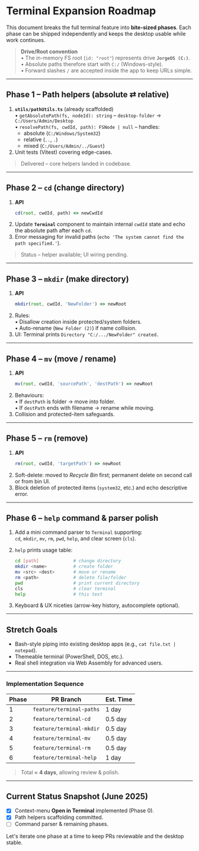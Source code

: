 # Terminal Expansion Roadmap

This document breaks the full terminal feature into **bite-sized phases**.  Each phase can be shipped independently and keeps the desktop usable while work continues.

> **Drive/Root convention**  
> • The in-memory FS root (`id: "root"`) represents drive **`JorgeOS (C:)`**.  
> • Absolute paths therefore start with `C:/` (Windows-style).  
> • Forward slashes `/` are accepted inside the app to keep URLs simple.

---

## Phase 1 – Path helpers (absolute ⇄ relative)

1. **`utils/pathUtils.ts`** (already scaffolded)  
   • `getAbsolutePath(fs, nodeId): string` – `desktop-folder` → `C:/Users/Admin/Desktop`  
   • `resolvePath(fs, cwdId, path): FSNode | null` – handles:  
     - absolute (`C:/Windows/System32`)  
     - relative (`..`, `.`)  
     - mixed (`C:/Users/Admin/../Guest`)
2. Unit tests (Vitest) covering edge-cases.

> Delivered – core helpers landed in codebase.

---

## Phase 2 – `cd` (change directory)

1. **API**  
   ```ts
   cd(root, cwdId, path) => newCwdId
   ```
2. Update **`Terminal`** component to maintain internal `cwdId` state and echo the absolute path after each `cd`.
3. Error messaging for invalid paths (`echo 'The system cannot find the path specified.'`).

> Status – helper available; UI wiring pending.

---

## Phase 3 – `mkdir` (make directory)

1. **API**  
   ```ts
   mkdir(root, cwdId, 'NewFolder') => newRoot
   ```
2. Rules:  
   • Disallow creation inside protected/system folders.  
   • Auto-rename (`New Folder (2)`) if name collision.  
3. UI: Terminal prints `Directory "C:/.../NewFolder" created.`

---

## Phase 4 – `mv` (move / rename)

1. **API**  
   ```ts
   mv(root, cwdId, 'sourcePath', 'destPath') => newRoot
   ```
2. Behaviours:  
   • If `destPath` is folder → move *into* folder.  
   • If `destPath` ends with filename → rename while moving.  
3. Collision and protected-item safeguards.

---

## Phase 5 – `rm` (remove)

1. **API**  
   ```ts
   rm(root, cwdId, 'targetPath') => newRoot
   ```
2. Soft-delete: moved to *Recycle Bin* first; permanent delete on second call or from bin UI.
3. Block deletion of protected items (`system32`, etc.) and echo descriptive error.

---

## Phase 6 – `help` command & parser polish

1. Add a mini command parser to `Terminal` supporting:  
   `cd`, `mkdir`, `mv`, `rm`, `pwd`, `help`, and clear screen (`cls`).
2. `help` prints usage table:

   ```bash
   cd [path]             # change directory
   mkdir <name>          # create folder
   mv <src> <dest>       # move or rename
   rm <path>             # delete file/folder
   pwd                   # print current directory
   cls                   # clear terminal
   help                  # this text
   ```
3. Keyboard & UX niceties (arrow-key history, autocomplete optional).

---

## Stretch Goals

* Bash-style piping into existing desktop apps (e.g., `cat file.txt | notepad`).
* Themeable terminal (PowerShell, DOS, etc.).
* Real shell integration via Web Assembly for advanced users.

---

### Implementation Sequence

| Phase | PR Branch                | Est. Time |
|-------|--------------------------|-----------|
| 1     | `feature/terminal-paths` | 1 day     |
| 2     | `feature/terminal-cd`    | 0.5 day   |
| 3     | `feature/terminal-mkdir` | 0.5 day   |
| 4     | `feature/terminal-mv`    | 0.5 day   |
| 5     | `feature/terminal-rm`    | 0.5 day   |
| 6     | `feature/terminal-help`  | 1 day     |

> Total ≈ **4 days**, allowing review & polish.

---

## Current Status Snapshot (June 2025)

- [x] Context-menu **Open in Terminal** implemented (Phase 0).  
- [x] Path helpers scaffolding committed.  
- [ ] Command parser & remaining phases.

Let's iterate one phase at a time to keep PRs reviewable and the desktop stable. 
